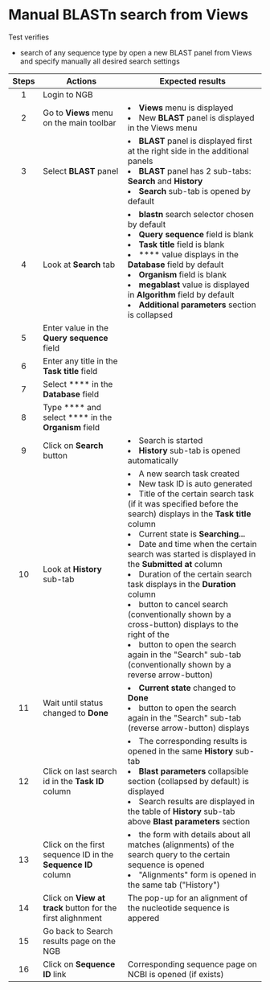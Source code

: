 # Manual BLASTn search from Views

Test verifies
 - search of any sequence type by open a new BLAST panel from Views and specify manually all desired search settings
 


| Steps | Actions | Expected results |
| :---: | --- | --- |
| 1 | Login to NGB | |
| 2 | Go to  **Views** menu on the main toolbar| <li> **Views** menu is displayed <li> New **BLAST** panel is displayed in the Views menu |
| 3 | Select **BLAST** panel | <li>**BLAST** panel is displayed first at the right side in the additional panels <li> **BLAST** panel has 2 sub-tabs: **Search** and **History** <li> **Search** sub-tab is opened by default |
| 4 | Look at **Search** tab| <li> **blastn** search selector chosen by default <li> **Query sequence** field is blank <li> **Task title** field is blank <li> **** value displays in the **Database** field by default <li> **Organism** field is blank <li> **megablast** value is displayed in **Algorithm** field by default  <li> **Additional parameters** section is collapsed 
| 5 | Enter value in the **Query sequence** field | | 
| 6 | Enter any title in the **Task title** field | | 
| 7 | Select **** in the **Database** field|| 
| 8 | Type **** and select **** in the **Organism** field| |
| 9| Click on **Search** button|  <li> Search is started <li> **History** sub-tab is opened automatically |
| 10|  Look at **History** sub-tab | <li> A new search task created  <li> New task ID is auto generated <li> Title of the certain search task (if it was specified before the search) displays in the **Task title** column <li> Current state is **Searching...** <li>  Date and time when the certain search was started is displayed in the **Submitted at** column <li> Duration of the certain search task displays in the **Duration** column <li> button to cancel search (conventionally shown by a cross-button) displays to the right of the  <li>  button to open the search again in the "Search" sub-tab (conventionally shown by a reverse arrow-button) |
| 11| Wait until status changed to **Done**| <li> **Current state** changed to **Done** <li> button to open the search again in the "Search" sub-tab (reverse arrow-button) displays |
| 12| Click on last search id in the **Task ID** column | <li> The corresponding results is opened in the same **History** sub-tab <li> **Blast parameters** collapsible section (collapsed by default) is displayed <li> Search results are displayed in the table of **History** sub-tab above **Blast parameters** section
| 13| Click on the first sequence ID in the **Sequence ID** column  | <li> the form with details about all matches (alignments) of the search query to the certain sequence is opened <li> "Alignments" form is opened in the same tab ("History") |
| 14| Click on **View at track** button for the first alighnment |The pop-up for an alignment of the nucleotide sequence is appered |
| 15| Go back to Search results page on the NGB| 
| 16| Click on **Sequence ID** link |  Corresponding sequence page on NCBI is opened (if exists)|
